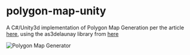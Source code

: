 polygon-map-unity
==============

A C#/Unity3d implementation of Polygon Map Generation per the article [here](http://www-cs-students.stanford.edu/~amitp/game-programming/polygon-map-generation/), using the
as3delaunay library from [here](https://github.com/jceipek/Unity-delaunay)

![Polygon Map Generator](/screenshot.PNG?raw=true)
